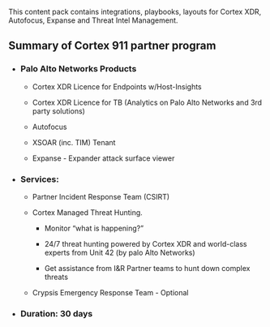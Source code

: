 This content pack contains integrations, playbooks, layouts for Cortex XDR, Autofocus, Expanse and Threat Intel Management. 

## Summary of Cortex 911 partner program

- ### Palo Alto Networks Products

    - Cortex XDR Licence for Endpoints w/Host-Insights

    - Cortex XDR Licence for TB (Analytics on Palo Alto Networks and 3rd party solutions)

    - Autofocus

    - XSOAR (inc. TIM) Tenant

    - Expanse - Expander attack surface viewer

- ### Services:

    - Partner Incident Response Team (CSIRT)

    - Cortex Managed Threat Hunting. 

      - Monitor “what is happening?”

      - 24/7 threat hunting powered by Cortex XDR and world-class experts from Unit 42 (by palo Alto Networks)

      - Get assistance from I&R Partner teams to hunt down complex threats 

    - Crypsis Emergency Response Team - Optional 

- ### Duration: 30 days
